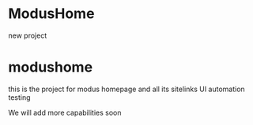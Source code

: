 # ModusHome


new project
# modushome


this is the project for modus homepage and all its sitelinks UI automation testing

We will add more capabilities soon